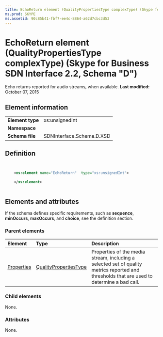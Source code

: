 ```yaml
---
title: EchoReturn element (QualityPropertiesType complexType) (Skype for Business SDN Interface 2.2, Schema "D")
ms.prod: SKYPE
ms.assetid: 90c85b41-fbf7-ee4c-8864-a62d7cbc3d53
---
```



# EchoReturn element (QualityPropertiesType complexType) (Skype for Business SDN Interface 2.2, Schema "D")
Echo returns reported for audio streams, when available. 
 **Last modified:** October 07, 2015
  
    
    


## Element information


|||
|:-----|:-----|
|**Element type**|xs:unsignedInt |
|**Namespace**||
|**Schema file**|SDNInterface.Schema.D.XSD |
   

## Definition


```XML


    <xs:element name="EchoReturn"  type="xs:unsignedInt">
    
    </xs:element>
  
```


## Elements and attributes

If the schema defines specific requirements, such as **sequence**, **minOccurs**, **maxOccurs**, and **choice**, see the definition section. 
  
    
    

### Parent elements



|**Element**|**Type**|**Description**|
|:-----|:-----|:-----|
| [Properties](properties-element-qualitytype-complextype.md)| [QualityPropertiesType](qualitypropertiestype-complextype.md)|Properties of the media stream, including a selected set of quality metrics reported and thresholds that are used to determine a bad call. |
   

### Child elements

None. 
  
    
    

### Attributes

None. 
  
    
    

